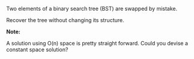 Two elements of a binary search tree (BST) are swapped by mistake.

Recover the tree without changing its structure.

**Note:**

A solution using O(n) space is pretty straight forward. Could you devise a constant space solution?
